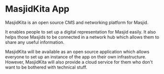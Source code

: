 # MasjidKita App

MasjidKita is an open source CMS and networking platform for Masjid.

It enables people to set up a digital representation for Masjid easily.
It also helps those Masjids to be connected in a network hub which allows them to share any useful information.

MasjidKita will be available as an open source application which allows everyone to set up an instance of the app on their own infrastructure.
However, MasjidKita will also provide a cloud service for them who don't want to be bothered with technical stuff.
